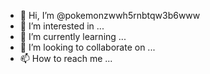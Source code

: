 - 👋 Hi, I’m @pokemonzwwh5rnbtqw3b6www
- 👀 I’m interested in ...
- 🌱 I’m currently learning ...
- 💞️ I’m looking to collaborate on ...
- 📫 How to reach me ...

<!---
pokemonzwwh5rnbtqw3b6www/pokemonzwwh5rnbtqw3b6www is a ✨ special ✨ repository because its `README.md` (this file) appears on your GitHub profile.
You can click the Preview link to take a look at your changes.
--->
